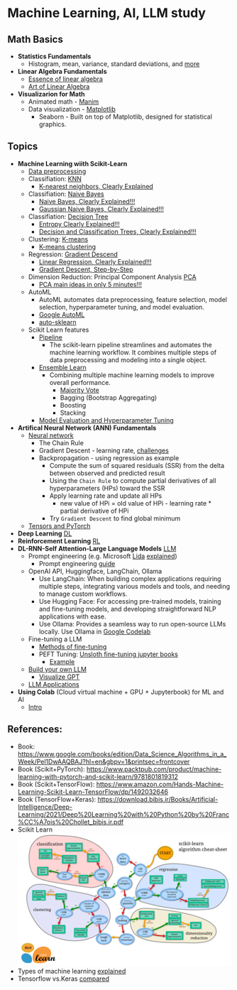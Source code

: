 # Machine Learning, AI, LLM study

## Math Basics
+ **Statistics Fundamentals**
    + Histogram, mean, variance, standard deviations, and [more](./https://www.youtube.com/watch?v=qBigTkBLU6g&list=PLblh5JKOoLUK0FLuzwntyYI10UQFUhsY9)
+ **Linear Algebra Fundamentals**
    + [Essence of linear algebra](https://www.youtube.com/watch?v=fNk_zzaMoSs&list=PLZHQObOWTQDPD3MizzM2xVFitgF8hE_ab)
    + [Art of Linear Algebra](https://github.com/kenjihiranabe/The-Art-of-Linear-Algebra/blob/main/The-Art-of-Linear-Algebra.pdf)
+ **Visualizarion for Math**
    + Animated math - [Manim](https://github.com/ManimCommunity/manim)
    + Data visualization - [Matplotlib](https://matplotlib.org/)
        + Seaborn - Built on top of Matplotlib, designed for statistical graphics.

## Topics
+ **Machine Learning wiith Scikit-Learn**
    + [Data preprocessing](./DataPreprocessing.md)
    + Classifiation: [KNN](./learn-knn.py)
        + [K-nearest neighbors, Clearly Explained](https://www.youtube.com/watch?v=HVXime0nQeI&t=259s)
    + Classifiation: [Naive Bayes](./learn-naivebayes.py)
        + [Naive Bayes, Clearly Explained!!!](https://www.youtube.com/watch?v=O2L2Uv9pdDA)
        + [Gaussian Naive Bayes, Clearly Explained!!!](https://www.youtube.com/watch?v=H3EjCKtlVog)
    + Classifiation: [Decision Tree](./learn-decisiontree.py)
        + [Entropy Clearly Explained!!!](https://www.youtube.com/watch?v=YtebGVx-Fxw&t=882s)
        + [Decision and Classification Trees, Clearly Explained!!!](https://www.youtube.com/watch?v=_L39rN6gz7Y)
    + Clustering: [K-means](./learn-kmean.py)
        + [K-means clustering](https://www.youtube.com/watch?v=4b5d3muPQmA)
    + Regression: [Gradient Descend](./learn-regression-gradientdescend.py)
        + [Linear Regression, Clearly Explained!!!](https://www.youtube.com/watch?v=7ArmBVF2dCs)
        + [Gradient Descent, Step-by-Step](https://www.youtube.com/watch?v=sDv4f4s2SB8&t=1063s)
    + Dimension Reduction: Principal Component Analysis [PCA](./learn-pca-dimemreduction.py)
        + [PCA main ideas in only 5 minutes!!!](https://www.youtube.com/watch?v=HMOI_lkzW08)
    + AutoML 
        + AutoML automates data preprocessing, feature selection, model selection, hyperparameter tuning, and model evaluation.
        + [Google AutoML](https://cloud.google.com/vertex-ai/docs/beginner/beginners-guide?_gl=1*sxk3eq*_up*MQ..&gclid=CjwKCAjwjeuyBhBuEiwAJ3vuoVt6pz25to08norJPNRM8TU3zxRMoX5ZzB2GZsDb9gEj2STOrOnyDRoCZS8QAvD_BwE&gclsrc=aw.ds)
        + [auto-sklearn](https://automl.github.io/auto-sklearn/master/)
    + Scikit Learn features
        + [Pipeline](./scikit-pipeline.py)
            + The scikit-learn pipeline streamlines and automates the machine learning workflow. It combines multiple steps of data preprocessing and modeling into a single object.
        + [Ensemble Learn](./EnsembledLearn.md)
            + Combining multiple machine learning models to improve overall performance.
                + [Majority Vote](./ensembled-learn.py)
                + Bagging (Bootstrap Aggregating)
                + Boosting
                + Stacking
        + [Model Evaluation and Hyperparameter Tuning](./Evaluation.md)
+ **Artifical Neural Network (ANN) Fundamentals**
    + [Neural network](https://www.youtube.com/playlist?list=PLblh5JKOoLUIxGDQs4LFFD--41Vzf-ME1)
        + The Chain Rule
        + Gradient Descent - learning rate, [challenges](./GradientDescent.md)
        + Backpropagation - using regression as example
            + Compute the sum of squared residuals (SSR) from the delta between observed and predicted result
            + Using the `Chain Rule` to compute partial derivatives of all hyperparameters (HPs) toward the SSR
            + Apply learning rate and update all HPs
                + new value of HPi = old value of HPi - learning rate * partial derivative of HPi
            + Try `Gradient Descent` to find global minimum
    + [Tensors and PyTorch](https://www.youtube.com/watch?v=EMXfZB8FVUA&list=PLqnslRFeH2UrcDBWF5mfPGpqQDSta6VK4)
+ **Deep Learning** [DL](./DeepLearning.md)
+ **Reinforcement Learning** [RL](./ReinforcementLearning.md)
+ **DL-RNN-Self Attention-Large Language Models** [LLM](https://www.youtube.com/playlist?list=PLz-ep5RbHosU2hnz5ejezwaYpdMutMVB0)
    + Prompt engineering (e.g. Microsoft [Lida](https://github.com/microsoft/lida) [explained](./MicrosoftLida.md))
        + Prompt engineering [guide](https://www.promptingguide.ai/)
    + OpenAI API, Huggingface, LangChain, Ollama
        + Use LangChain: When building complex applications requiring multiple steps, integrating various models and tools, and needing to manage custom workflows.
        + Use Hugging Face: For accessing pre-trained models, training and fine-tuning models, and developing straightforward NLP applications with ease.
        + Use Ollama: Provides a seamless way to run open-source LLMs locally. Use Ollama in [Google Codelab](https://blog.gopenai.com/run-ollama-llama3-llm-on-google-colab-9b56b7254be9)
    + Fine-tuning a LLM
        + [Methods of fine-tuning](./FineTuneLLM.md)
        + PEFT Tuning: [Unsloth fine-tuning jupyter books](https://github.com/unslothai/unsloth?tab=readme-ov-file)
            + [Example](https://www.youtube.com/watch?v=WxQbWTRNTxY)
    + [Build your own LLM](https://towardsdatascience.com/a-complete-guide-to-write-your-own-transformers-29e23f371ddd)
        + [Visualize GPT](https://bbycroft.net/llm)
    + [LLM Applications](./LLMApplications.md)
+ **Using Colab** (Cloud virtual machine + GPU + Jupyterbook) for ML and AI
    + [Intro](https://www.youtube.com/watch?v=inN8seMm7UI)

## References:
+ Book: https://www.google.com/books/edition/Data_Science_Algorithms_in_a_Week/Pel1DwAAQBAJ?hl=en&gbpv=1&printsec=frontcover
+ Book (Scikit+PyTorch): https://www.packtpub.com/product/machine-learning-with-pytorch-and-scikit-learn/9781801819312
+ Book (Scikit+TensorFlow): https://www.amazon.com/Hands-Machine-Learning-Scikit-Learn-TensorFlow/dp/1492032646
+ Book (TensorFlow+Keras): https://download.bibis.ir/Books/Artificial-Intelligence/Deep-Learning/2021/Deep%20Learning%20with%20Python%20by%20Franc%CC%A7ois%20Chollet_bibis.ir.pdf
+ Scikit Learn <img src="./scikit-learn_map.png" alt="plugin" style="zoom: 50%;" />
+ Types of machine learning [explained](./MachineLearning.md)
+ Tensorflow vs.Keras [compared](./TensorFlowKeras.md)